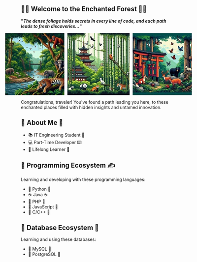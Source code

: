 
## 🌿🌲 Welcome to the Enchanted Forest 🌴🌳 ##

**"*The dense foliage holds secrets in every line of code, and each path leads to fresh discoveries...*"**

<div style="display: flex; justify-content: center; gap: 10px;">
    <img src="jungle_forest.jpg" alt="Jungle Forest" style="max-width: 100%; height: auto;">
    <img src="bamboo_forest.jpg" alt="Bamboo Forest" style="max-width: 100%; height: auto;">
    <img src="japanese_forest.jpg" alt="Japan Forest" style="max-width: 100%; height: auto;">
</div>

Congratulations, traveler! You've found a path leading you here, to these enchanted places filled with hidden insights and untamed innovation.

## 🐸 About Me 🐸 ##
- 📚 IT Engineering Student 📐
- 💻 Part-Time Developer ⌨️
- 🌱 Lifelong Learner 🌅  

## 📂 Programming Ecosystem ✍️ ##
Learning and developing with these programming languages:
- 🐍 Python 🐍
- ☕ Java ☕
- 🐘 PHP 🐘
- 🐎 JavaScript 🐎
- 🐆 C/C++ 🐆

## 💾 Database Ecosystem 💾
Learning and using these databases:
- 🐬 MySQL 🐬
- 🐘 PostgreSQL 🐘

